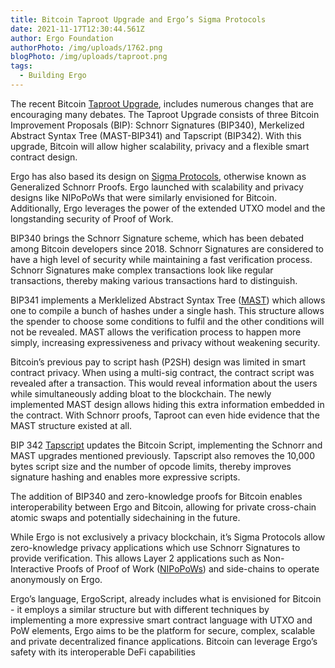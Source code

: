 ```yaml
---
title: Bitcoin Taproot Upgrade and Ergo’s Sigma Protocols
date: 2021-11-17T12:30:44.561Z
author: Ergo Foundation
authorPhoto: /img/uploads/1762.png
blogPhoto: /img/uploads/taproot.png
tags:
  - Building Ergo
---
```

<!--StartFragment-->

The recent Bitcoin [Taproot Upgrade](https://www.research.arcane.no/blog/what-is-taproot-the-next-bitcoin-upgrade), includes numerous changes that are encouraging many debates. The Taproot Upgrade consists of three Bitcoin Improvement Proposals (BIP): Schnorr Signatures (BIP340), Merkelized Abstract Syntax Tree (MAST-BIP341) and Tapscript (BIP342). With this upgrade, Bitcoin will allow higher scalability, privacy and a flexible smart contract design. 



Ergo has also based its design on [Sigma Protocols](https://ergoplatform.org/en/blog/2020_03_16_ergo_sigma/), otherwise known as Generalized Schnorr Proofs. Ergo launched with scalability and privacy designs like NIPoPoWs that were similarly envisioned for Bitcoin. Additionally, Ergo leverages the power of the extended UTXO model and the longstanding security of Proof of Work.



BIP340 brings the Schnorr Signature scheme, which has been debated among Bitcoin developers since 2018. Schnorr Signatures are considered to have a high level of security while maintaining a fast verification process. Schnorr Signatures make complex transactions look like regular transactions, thereby making various transactions hard to distinguish.



BIP341 implements a Merklelized Abstract Syntax Tree ([MAST](https://bitcoinops.org/en/topics/mast/)) which allows one to compile a bunch of hashes under a single hash. This structure allows the spender to choose some conditions to fulfil and the other conditions will not be revealed. MAST allows the verification process to happen more simply, increasing expressiveness and privacy without weakening security.



Bitcoin’s previous pay to script hash (P2SH) design was limited in smart contract privacy. When using a multi-sig contract, the contract script was revealed after a transaction. This would reveal information about the users while simultaneously adding bloat to the blockchain. The newly implemented MAST design allows hiding this extra information embedded in the contract. With Schnorr proofs, Taproot can even hide evidence that the MAST structure existed at all.



BIP 342 [Tapscript](https://github.com/bitcoin/bips/blob/master/bip-0342.mediawiki#cite_note-9) updates the Bitcoin Script, implementing the Schnorr and MAST upgrades mentioned previously. Tapscript also removes the 10,000 bytes script size and the number of opcode limits, thereby improves signature hashing and enables more expressive scripts. 



The addition of BIP340 and zero-knowledge proofs for Bitcoin enables interoperability between Ergo and Bitcoin, allowing for private cross-chain atomic swaps and potentially sidechaining in the future. 

While Ergo is not exclusively a privacy blockchain, it’s Sigma Protocols allow zero-knowledge privacy applications which use Schnorr Signatures to provide verification. This allows Layer 2 applications such as Non-Interactive Proofs of Proof of Work ([NIPoPoWs](https://nipopows.com/)) and side-chains to operate anonymously on Ergo. 



Ergo’s language, ErgoScript, already includes what is envisioned for Bitcoin - it employs a similar structure but with different techniques by implementing a more expressive smart contract language with UTXO and PoW elements, Ergo aims to be the platform for secure, complex, scalable and private decentralized finance applications. Bitcoin can leverage Ergo’s safety with its interoperable DeFi capabilities



<!--EndFragment-->